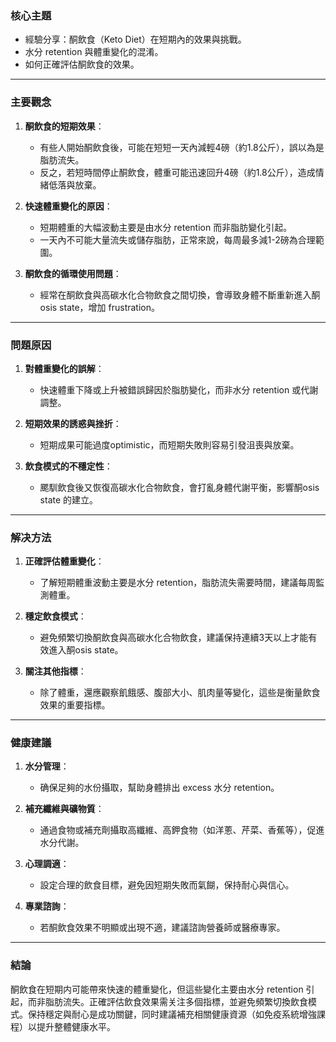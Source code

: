### 核心主題  
- 經驗分享：酮飲食（Keto Diet）在短期內的效果與挑戰。  
- 水分 retention 與體重變化的混淆。  
- 如何正確評估酮飲食的效果。  

---

### 主要觀念  
1. **酮飲食的短期效果**：  
   - 有些人開始酮飲食後，可能在短短一天內減輕4磅（約1.8公斤），誤以為是脂肪流失。  
   - 反之，若短時間停止酮飲食，體重可能迅速回升4磅（約1.8公斤），造成情緒低落與放棄。  

2. **快速體重變化的原因**：  
   - 短期體重的大幅波動主要是由水分 retention 而非脂肪變化引起。  
   - 一天內不可能大量流失或儲存脂肪，正常來說，每周最多減1-2磅為合理範圍。  

3. **酮飲食的循環使用問題**：  
   - 經常在酮飲食與高碳水化合物飲食之間切換，會導致身體不斷重新進入酮osis state，增加 frustration。  

---

### 問題原因  
1. **對體重變化的誤解**：  
   - 快速體重下降或上升被錯誤歸因於脂肪變化，而非水分 retention 或代謝調整。  

2. **短期效果的誘惑與挫折**：  
   - 短期成果可能過度optimistic，而短期失敗則容易引發沮喪與放棄。  

3. **飲食模式的不穩定性**：  
   - 颸馴飲食後又恢復高碳水化合物飲食，會打亂身體代謝平衡，影響酮osis state 的建立。  

---

### 解决方法  
1. **正確評估體重變化**：  
   - 了解短期體重波動主要是水分 retention，脂肪流失需要時間，建議每周監測體重。  

2. **穩定飲食模式**：  
   - 避免頻繁切換酮飲食與高碳水化合物飲食，建議保持連續3天以上才能有效進入酮osis state。  

3. **關注其他指標**：  
   - 除了體重，還應觀察飢餓感、腹部大小、肌肉量等變化，這些是衡量飲食效果的重要指標。  

---

### 健康建議  
1. **水分管理**：  
   - 确保足夠的水份攝取，幫助身體排出 excess 水分 retention。  

2. **補充纖維與礦物質**：  
   - 通過食物或補充劑攝取高纖維、高鉀食物（如洋蔥、芹菜、香蕉等），促進水分代謝。  

3. **心理調適**：  
   - 設定合理的飲食目標，避免因短期失敗而氣餬，保持耐心與信心。  

4. **專業諮詢**：  
   - 若酮飲食效果不明顯或出現不適，建議諮詢營養師或醫療專家。  

---

### 結論  
酮飲食在短期内可能帶來快速的體重變化，但這些變化主要由水分 retention 引起，而非脂肪流失。正確評估飲食效果需关注多個指標，並避免頻繁切換飲食模式。保持穩定與耐心是成功關鍵，同时建議補充相關健康資源（如免疫系統增強課程）以提升整體健康水平。